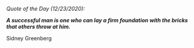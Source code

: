 *Quote of the Day (12/23/2020):*

_**A successful man is one who can lay a firm foundation with the bricks that others throw at him.**_

Sidney Greenberg